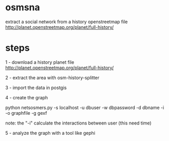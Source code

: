 osmsna
======
extract a social network from a history openstreetmap file
http://planet.openstreetmap.org/planet/full-history/

steps
=====
1 - download a history planet file
http://planet.openstreetmap.org/planet/full-history/

2 - extract the area with osm-history-splitter

3 - import the data in postgis

4 - create the graph

 python netsosmers.py -s localhost -u dbuser -w dbpassword -d dbname -i -o graphfile -g gexf
 
 note: the "-i" calculate the interactions between user (this need time)

5 - analyze the graph with a tool like gephi
